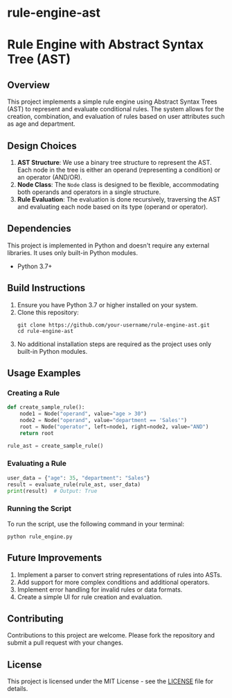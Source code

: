 # rule-engine-ast

# Rule Engine with Abstract Syntax Tree (AST)

## Overview
This project implements a simple rule engine using Abstract Syntax Trees (AST) to represent and evaluate conditional rules. The system allows for the creation, combination, and evaluation of rules based on user attributes such as age and department.

## Design Choices
1. **AST Structure**: We use a binary tree structure to represent the AST. Each node in the tree is either an operand (representing a condition) or an operator (AND/OR).
2. **Node Class**: The `Node` class is designed to be flexible, accommodating both operands and operators in a single structure.
3. **Rule Evaluation**: The evaluation is done recursively, traversing the AST and evaluating each node based on its type (operand or operator).

## Dependencies
This project is implemented in Python and doesn't require any external libraries. It uses only built-in Python modules.

- Python 3.7+

## Build Instructions
1. Ensure you have Python 3.7 or higher installed on your system.
2. Clone this repository:
   ```
   git clone https://github.com/your-username/rule-engine-ast.git
   cd rule-engine-ast
   ```
3. No additional installation steps are required as the project uses only built-in Python modules.

## Usage Examples

### Creating a Rule
```python
def create_sample_rule():
    node1 = Node("operand", value="age > 30")
    node2 = Node("operand", value="department == 'Sales'")
    root = Node("operator", left=node1, right=node2, value="AND")
    return root

rule_ast = create_sample_rule()
```

### Evaluating a Rule
```python
user_data = {"age": 35, "department": "Sales"}
result = evaluate_rule(rule_ast, user_data)
print(result)  # Output: True
```

### Running the Script
To run the script, use the following command in your terminal:
```
python rule_engine.py
```

## Future Improvements
1. Implement a parser to convert string representations of rules into ASTs.
2. Add support for more complex conditions and additional operators.
3. Implement error handling for invalid rules or data formats.
4. Create a simple UI for rule creation and evaluation.

## Contributing
Contributions to this project are welcome. Please fork the repository and submit a pull request with your changes.

## License
This project is licensed under the MIT License - see the [LICENSE](LICENSE) file for details.
